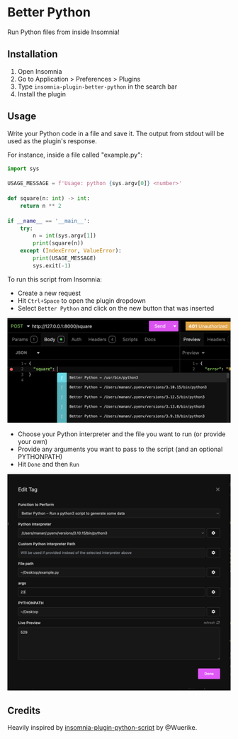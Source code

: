 # Better Python

Run Python files from inside Insomnia! 

## Installation

1. Open Insomnia
2. Go to Application > Preferences > Plugins
3. Type `insomnia-plugin-better-python` in the search bar
4. Install the plugin

## Usage

Write your Python code in a file and save it. The output from stdout will be used as the plugin's response.

For instance, inside a file called "example.py":

```python
import sys

USAGE_MESSAGE = f'Usage: python {sys.argv[0]} <number>'

def square(n: int) -> int:
    return n ** 2

if __name__ == '__main__':
    try:
        n = int(sys.argv[1])
        print(square(n))
    except (IndexError, ValueError):
        print(USAGE_MESSAGE)
        sys.exit(-1)
```

To run this script from Insomnia:

- Create a new request
- Hit `Ctrl+Space` to open the plugin dropdown
- Select `Better Python` and click on the new button that was inserted

![usage-1](https://raw.githubusercontent.com/mentix02/insomnia-plugin-better-python/refs/heads/master/npm/content/usage-1.png)

- Choose your Python interpreter and the file you want to run (or provide your own)
- Provide any arguments you want to pass to the script (and an optional PYTHONPATH)
- Hit `Done` and then `Run`

![usage-2](https://raw.githubusercontent.com/mentix02/insomnia-plugin-better-python/refs/heads/master/npm/content/usage-2.png)

## Credits

Heavily inspired by [insomnia-plugin-python-script](https://github.com/Wuerike/insomnia-plugin-python-script) by @Wuerike.
